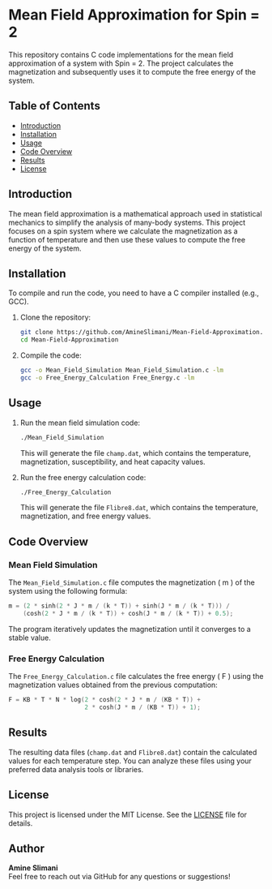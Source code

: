 # Mean Field Approximation for Spin = 2

This repository contains C code implementations for the mean field approximation of a system with Spin = 2. The project calculates the magnetization and subsequently uses it to compute the free energy of the system. 

## Table of Contents

- [Introduction](#introduction)
- [Installation](#installation)
- [Usage](#usage)
- [Code Overview](#code-overview)
- [Results](#results)
- [License](#license)

## Introduction

The mean field approximation is a mathematical approach used in statistical mechanics to simplify the analysis of many-body systems. This project focuses on a spin system where we calculate the magnetization as a function of temperature and then use these values to compute the free energy of the system.

## Installation

To compile and run the code, you need to have a C compiler installed (e.g., GCC). 

1. Clone the repository:
   ```bash
   git clone https://github.com/AmineSlimani/Mean-Field-Approximation.git
   cd Mean-Field-Approximation
   ```

2. Compile the code:
   ```bash
   gcc -o Mean_Field_Simulation Mean_Field_Simulation.c -lm
   gcc -o Free_Energy_Calculation Free_Energy.c -lm
   ```

## Usage

1. Run the mean field simulation code:
   ```bash
   ./Mean_Field_Simulation
   ```
   This will generate the file `champ.dat`, which contains the temperature, magnetization, susceptibility, and heat capacity values.

2. Run the free energy calculation code:
   ```bash
   ./Free_Energy_Calculation
   ```
   This will generate the file `Flibre8.dat`, which contains the temperature, magnetization, and free energy values.

## Code Overview

### Mean Field Simulation

The `Mean_Field_Simulation.c` file computes the magnetization \( m \) of the system using the following formula:

```c
m = (2 * sinh(2 * J * m / (k * T)) + sinh(J * m / (k * T))) / 
    (cosh(2 * J * m / (k * T)) + cosh(J * m / (k * T)) + 0.5);
```

The program iteratively updates the magnetization until it converges to a stable value.

### Free Energy Calculation

The `Free_Energy_Calculation.c` file calculates the free energy \( F \) using the magnetization values obtained from the previous computation:

```c
F = KB * T * N * log(2 * cosh(2 * J * m / (KB * T)) + 
                     2 * cosh(J * m / (KB * T)) + 1);
```

## Results

The resulting data files (`champ.dat` and `Flibre8.dat`) contain the calculated values for each temperature step. You can analyze these files using your preferred data analysis tools or libraries.

## License

This project is licensed under the MIT License. See the [LICENSE](LICENSE) file for details.

## Author

**Amine Slimani**  
Feel free to reach out via GitHub for any questions or suggestions!
